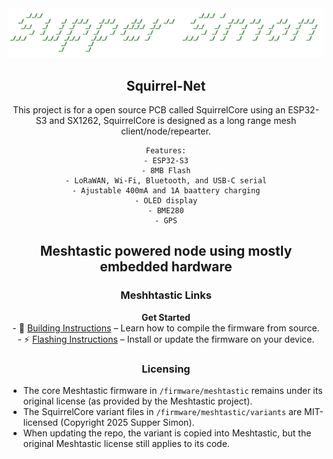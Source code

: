<div align="center">
  <a href="https://meshtastic.org">
    <img src=".github/SupperSimon.png" alt="SupperSimon" width="800"/>
  </a>

  <h2>Squirrel-Net</h2>
  <p>
    This project is for a open source PCB called SquirrelCore using an ESP32-S3 and SX1262, 
    SquirrelCore is designed as a long range mesh client/node/repearter.

    Features:
    - ESP32-S3
    - 8MB Flash
    - LoRaWAN, Wi-Fi, Bluetooth, and USB-C serial
    - Ajustable 400mA and 1A baattery charging
    - OLED display
    - BME280
    - GPS
    
  </p>
  <h2>Meshtastic powered node using mostly embedded hardware</h2>
  
  <p>
    <h3>Meshhtastic Links</h3>
    <a href="https://meshtastic.org" style="text-decoration:none; font-weight:bold;">Get Started</a><br/>
    - 🔧 <a href="https://meshtastic.org/docs/development/firmware/build">Building Instructions</a> – Learn how to compile the firmware from source.<br/>
    - ⚡ <a href="https://meshtastic.org/docs/getting-started/flashing-firmware/">Flashing Instructions</a> – Install or update the firmware on your device.
  </p>
  <h3>Licensing</h3>
</div>
<div align="left">
<ul>
  <li>The core Meshtastic firmware in <code>/firmware/meshtastic</code> remains under its original license (as provided by the Meshtastic project).</li>
  <li>The SquirrelCore variant files in <code>/firmware/meshtastic/variants</code> are MIT-licensed (Copyright 2025 Supper Simon).</li>
  <li>When updating the repo, the variant is copied into Meshtastic, but the original Meshtastic license still applies to its code.</li>
</ul>
</div>
